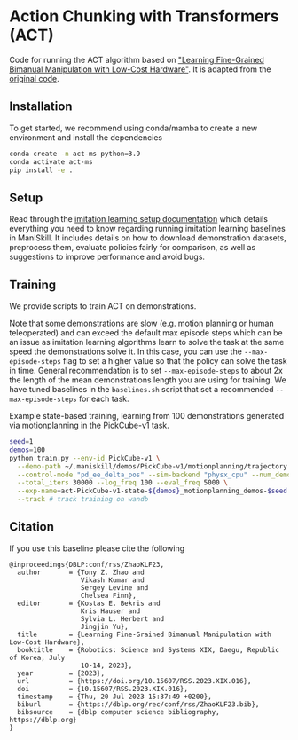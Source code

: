 # Action Chunking with Transformers (ACT)

Code for running the ACT algorithm based on ["Learning Fine-Grained Bimanual Manipulation with Low-Cost Hardware"](https://arxiv.org/pdf/2304.13705). It is adapted from the [original code](https://github.com/tonyzhaozh/act).

## Installation

To get started, we recommend using conda/mamba to create a new environment and install the dependencies

```bash
conda create -n act-ms python=3.9
conda activate act-ms
pip install -e .
```

## Setup

Read through the [imitation learning setup documentation](https://maniskill.readthedocs.io/en/latest/user_guide/learning_from_demos/setup.html) which details everything you need to know regarding running imitation learning baselines in ManiSkill. It includes details on how to download demonstration datasets, preprocess them, evaluate policies fairly for comparison, as well as suggestions to improve performance and avoid bugs.

## Training

We provide scripts to train ACT on demonstrations.

Note that some demonstrations are slow (e.g. motion planning or human teleoperated) and can exceed the default max episode steps which can be an issue as imitation learning algorithms learn to solve the task at the same speed the demonstrations solve it. In this case, you can use the `--max-episode-steps` flag to set a higher value so that the policy can solve the task in time. General recommendation is to set `--max-episode-steps` to about 2x the length of the mean demonstrations length you are using for training. We have tuned baselines in the `baselines.sh` script that set a recommended `--max-episode-steps` for each task.

Example state-based training, learning from 100 demonstrations generated via motionplanning in the PickCube-v1 task.

```bash
seed=1
demos=100
python train.py --env-id PickCube-v1 \
  --demo-path ~/.maniskill/demos/PickCube-v1/motionplanning/trajectory.state.pd_ee_delta_pos.physx_cpu.h5 \
  --control-mode "pd_ee_delta_pos" --sim-backend "physx_cpu" --num_demos $demos --max_episode_steps 100 \
  --total_iters 30000 --log_freq 100 --eval_freq 5000 \
  --exp-name=act-PickCube-v1-state-${demos}_motionplanning_demos-$seed \
  --track # track training on wandb
```

## Citation

If you use this baseline please cite the following
```
@inproceedings{DBLP:conf/rss/ZhaoKLF23,
  author       = {Tony Z. Zhao and
                  Vikash Kumar and
                  Sergey Levine and
                  Chelsea Finn},
  editor       = {Kostas E. Bekris and
                  Kris Hauser and
                  Sylvia L. Herbert and
                  Jingjin Yu},
  title        = {Learning Fine-Grained Bimanual Manipulation with Low-Cost Hardware},
  booktitle    = {Robotics: Science and Systems XIX, Daegu, Republic of Korea, July
                  10-14, 2023},
  year         = {2023},
  url          = {https://doi.org/10.15607/RSS.2023.XIX.016},
  doi          = {10.15607/RSS.2023.XIX.016},
  timestamp    = {Thu, 20 Jul 2023 15:37:49 +0200},
  biburl       = {https://dblp.org/rec/conf/rss/ZhaoKLF23.bib},
  bibsource    = {dblp computer science bibliography, https://dblp.org}
}
```
